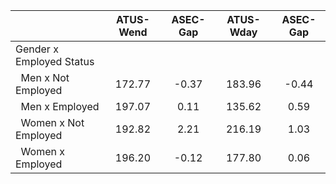 
|                      |    ATUS-Wend |     ASEC-Gap |    ATUS-Wday |     ASEC-Gap |
| -------------------- | :----------: | :----------: | :----------: | :----------: |
| Gender x Employed Status |              |              |              |              |
| &nbsp;&nbsp;Men x Not Employed |       172.77 |        -0.37 |       183.96 |        -0.44 |
| &nbsp;&nbsp;Men x Employed |       197.07 |         0.11 |       135.62 |         0.59 |
| &nbsp;&nbsp;Women x Not Employed |       192.82 |         2.21 |       216.19 |         1.03 |
| &nbsp;&nbsp;Women x Employed |       196.20 |        -0.12 |       177.80 |         0.06 |

